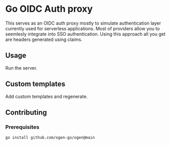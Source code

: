 # Go OIDC Auth proxy

This serves as an OIDC auth proxy mostly to simulate authentication layer currently used for serverless applications.
Most of providers allow you to seemlesly integrate into SSO authentication. Using this approach all you get are headers
generated using claims.



## Usage

Run the server.

## Custom templates

Add custom templates and regenerate.

## Contributing

### Prerequisites

```bash
go install github.com/ogen-go/ogen@main
```

